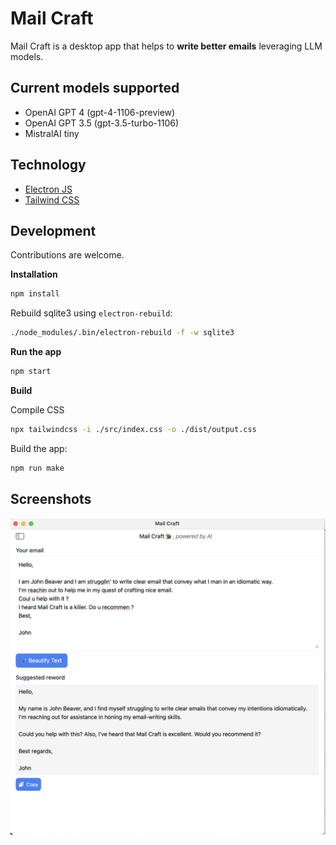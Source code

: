# Mail Craft

Mail Craft is a desktop app that helps to **write better emails** leveraging LLM models.

## Current models supported

- OpenAI GPT 4 (gpt-4-1106-preview)
- OpenAI GPT 3.5 (gpt-3.5-turbo-1106)
- MistralAI tiny

## Technology

- [Electron JS](http://electronjs.org/)
- [Tailwind CSS](http://tailwindcss.com)

## Development

Contributions are welcome. 

**Installation**
```bash
npm install
```

Rebuild sqlite3 using `electron-rebuild`:
```bash
./node_modules/.bin/electron-rebuild -f -w sqlite3
```

**Run the app**

```bash
npm start
```

**Build**

Compile CSS
```bash
npx tailwindcss -i ./src/index.css -o ./dist/output.css
```

Build the app:
```bash
npm run make
```

## Screenshots

![Screenshot of Mail Craft](./screenshots/screenshot_v0.0.4.png)
